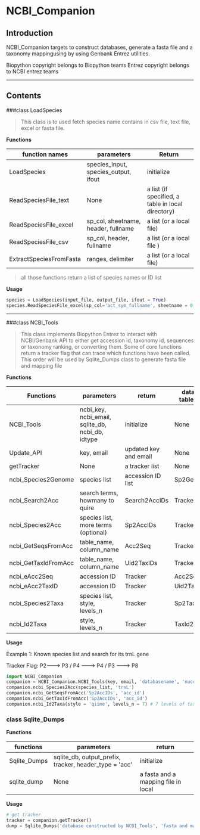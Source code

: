 # NCBI_Companion
## Introduction

NCBI_Companion targets to construct databases, generate a fasta file and a taxonomy mappingusing by using Genbank Entrez utilities.

Biopython copyright belongs to Biopython teams
Entrez copyright belongs to NCBI entrez teams
***
## Contents

###class LoadSpecies

>This class is to used fetch species name contains in csv file, text file, excel or fasta file.

**Functions**

| function names | parameters | Return |
|--------------------|-----------------|-------|
| LoadSpecies | species_input, species_output, ifout | initialize |
| ReadSpeciesFile_text | None | a list  (if specified, a table in local directory) |
| ReadSpeciesFile_excel | sp_col, sheetname, header, fullname | a list (or a local file) |
| ReadSpeciesFile_csv | sp_col, header, fullname | a list (or a local file ) |
| ExtractSpeciesFromFasta | ranges, delimiter | a list (or a local file) |

>all those functions return a list of species names or ID list

**Usage**

```python
species = LoadSpecies(input_file, output_file, ifout = True)
species.ReadSpeciesFile_excel(sp_col='act_sym_fullname', sheetname = 0, header = 0,  fullname = False)
```

***
###class NCBI_Tools
> This class implements Biopython Entrez to interact with NCBI/Genbank API to either get accession id, taxonomy id, sequences or taxonomy ranking, or converting them. Some of core functions return a tracker flag that can trace which functions have been called. This order will be used by Sqlite_Dumps class to generate fasta file and mapping file

**Functions**

| Functions | parameters | return | database table name | Tracker Flag |
|---|---|---|---|---|
| NCBI_Tools | ncbi_key, ncbi_email, sqlite_db, ncbi_db, idtype | initialize | None | None |
| Update_API | key, email | updated key and email | None | None |
| getTracker | None | a tracker list | None | None |
| ncbi_Species2Genome | species list | accession ID list | Sp2Genome | P9 |
| ncbi_Search2Acc | search terms, howmany to quire | Search2AccIDs |Tracker | P1 |
| ncbi_Species2Acc | species list, more terms (optional) | Sp2AccIDs | Tracker | P2 |
| ncbi_GetSeqsFromAcc | table_name, column_name | Acc2Seq | Tracker | P3 |
| ncbi_GetTaxIdFromAcc | table_name, column_name | Uid2TaxIDs | Tracker | P4 |
| ncbi_eAcc2Seq | accession ID | Tracker | Acc2Seq | P5 |
| ncbi_eAcc2TaxID | accession ID | Tracker | Uid2TaxIDs | P6 |
| ncbi_Species2Taxa | species list, style, levels_n | Tracker | Sp2Taxa | P7 |
| ncbi_Id2Taxa | style, levels_n | Tracker | TaxId2Ranking | P8 |


**Usage**

Example 1: Known species list and search for its trnL gene

Tracker Flag: P2---> P3 / P4 ---> P4 / P3 ---> P8 

```python
import NCBI_Companion
companion = NCBI_Companion.NCBI_Tools(key, email, 'databasename', 'nuccore', 'acc')
companion.ncbi_Species2Acc(species_list, 'trnL')
companion.ncbi_GetSeqsFromAcc('Sp2AccIDs', 'acc_id')
companion.ncbi_GetTaxIdFromAcc('Sp2AccIDs', 'acc_id')
companion.ncbi_Id2Taxa(style = 'qiime', levels_n = 7) # 7 levels of taxonomy ranking qiime style D_0_..;
```


### class Sqlite_Dumps

**Functions**

| functions | parameters | return |
|---|---|---|
| Sqlite_Dumps | sqlite_db, output_prefix, tracker, header_type = 'acc' | initialize |
| sqlite_dump | None | a fasta and a mapping file in local |


**Usage**

```python
# get tracker
tracker = companion.getTracker()
dump = Sqlite_Dumps('database constructed by NCBI_Tools', 'fasta and mapping file name, not extension', tracker, header_type = 'acc')
```




